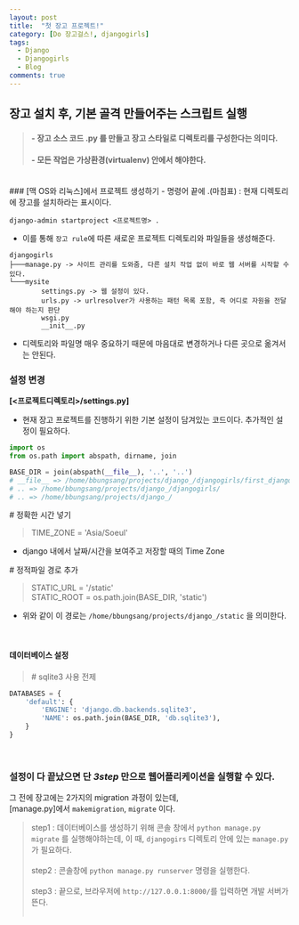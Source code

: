 ```yaml
---
layout: post
title:  "첫 장고 프로젝트!"
category: [Do 장고걸스!, djangogirls]
tags:
  - Django
  - Djangogirls
  - Blog
comments: true
---
```


## 장고 설치 후, 기본 골격 만들어주는 스크립트 실행
> #### - 장고 소스 코드 .py 를 만들고 장고 스타일로 디렉토리를 구성한다는 의미다.
> #### - 모든 작업은 가상환경(virtualenv) 안에서 해야한다.

<br>
### [맥 OS와 리눅스]에서 프로젝트 생성하기
- 명령어 끝에 .(마침표) : 현재 디렉토리에 장고를 설치하라는 표시이다.

`django-admin startproject <프로젝트명> .`

- 이를 통해 `장고 rule`에 따른 새로운 프로젝트 디렉토리와 파일들을 생성해준다.

```text
djangogirls
├───manage.py -> 사이트 관리를 도와줌, 다른 설치 작업 없이 바로 웹 서버를 시작할 수 있다.
└───mysite
        settings.py -> 웹 설정이 있다.
        urls.py -> urlresolver가 사용하는 패턴 목록 포함, 즉 어디로 자원을 전달해야 하는지 판단
        wsgi.py
        __init__.py
```
- 디렉토리와 파일명 매우 중요하기 때문에 마음대로 변경하거나 다른 곳으로 옮겨서는 안된다.<br>

### 설정 변경
**[\<프로젝트디렉토리>/settings.py]** <br>
- 현재 장고 프로젝트를 진행하기 위한 기본 설정이 담겨있는 코드이다. 추가적인 설정이 필요하다.

```python
import os
from os.path import abspath, dirname, join

BASE_DIR = join(abspath(__file__), '..', '..')
# __file__ => /home/bbungsang/projects/django_/djangogirls/first_django_project/settings.py
# .. => /home/bbungsang/projects/django_/djangogirls/
# .. => /home/bbungsang/projects/django_/
```

\# 정확한 시간 넣기<br>

> TIME_ZONE = 'Asia/Soeul'<br>
- django 내에서 날짜/시간을 보여주고 저장할 때의 Time Zone

\# 정적파일 경로 추가 <br>

> STATIC_URL = '/static' <br>
> STATIC_ROOT = os.path.join(BASE_DIR, 'static')<br>
- 위와 같이 이 경로는 `/home/bbungsang/projects/django_/static` 을 의미한다.

<br>

#### 데이터베이스 설정

> \# sqlite3 사용 전제

```python
DATABASES = {
    'default': {
        'ENGINE': 'django.db.backends.sqlite3',
        'NAME': os.path.join(BASE_DIR, 'db.sqlite3'),
    }
}
```

<br>

### 설정이 다 끝났으면 단 *3step* 만으로 웹어플리케이션을 실행할 수 있다.
그 전에 장고에는 2가지의 migration 과정이 있는데, <br>
[manage.py]에서 `makemigration`, `migrate` 이다.

> step1 : 데이터베이스를 생성하기 위해 콘솔 창에서 `python manage.py migrate` 를 실행해야하는데, 이 때, `djangogirs` 디렉토리 안에 있는 `manage.py` 가 필요하다.<br><br>
> step2 : 콘솔창에 `python manage.py runserver` 명령을 실행한다.<br><br>
> step3 : 끝으로, 브라우저에 `http://127.0.0.1:8000/`를 입력하면 개발 서버가 뜬다.<br><br>

<!-- ![it_worked](./images/it_worked.png) -->
